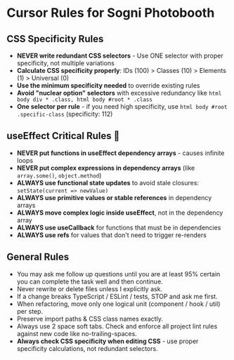 # Cursor Rules for Sogni Photobooth

## CSS Specificity Rules
- **NEVER write redundant CSS selectors** - Use ONE selector with proper specificity, not multiple variations
- **Calculate CSS specificity properly**: IDs (100) > Classes (10) > Elements (1) > Universal (0)
- **Use the minimum specificity needed** to override existing rules
- **Avoid "nuclear option" selectors** with excessive redundancy like `html body div * .class, html body #root * .class`
- **One selector per rule** - if you need high specificity, use `html body #root .specific-class` (specificity: 112)

## useEffect Critical Rules 🚨
- **NEVER put functions in useEffect dependency arrays** - causes infinite loops
- **NEVER put complex expressions in dependency arrays** (like `array.some()`, `object.method`)
- **ALWAYS use functional state updates** to avoid stale closures: `setState(current => newValue)`
- **ALWAYS use primitive values or stable references** in dependency arrays
- **ALWAYS move complex logic inside useEffect**, not in the dependency array
- **ALWAYS use useCallback** for functions that must be in dependencies
- **ALWAYS use refs** for values that don't need to trigger re-renders

## General Rules
- You may ask me follow up questions until you are at least 95% certain you can complete the task well and then continue.
- Never rewrite or delete files unless I explicitly ask.
- If a change breaks TypeScript / ESLint / tests, STOP and ask me first.
- When refactoring, move only one logical unit (component / hook / util) per step.
- Preserve import paths & CSS class names exactly.
- Always use 2 space soft tabs. Check and enforce all project lint rules against new code like no-trailing-spaces.
- **Always check CSS specificity when editing CSS** - use proper specificity calculations, not redundant selectors.